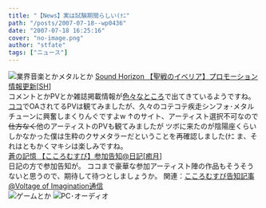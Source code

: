 ```yaml
---
title: "【News】実は試験期間らしい(ﾅﾆ"
path: "/posts/2007-07-18--wp0436"
date: "2007-07-18 16:25:16"
cover: "no-image.png"
author: "stfate"
tags: ["ニュース"]
---
```


<style type="text/css">
<!--
p {white-space: pre-wrap};
-->
</style>

<img src="http://stfate.net/img/category1.jpg" alt="業界音楽とかメタルとか">
<a class="topics" href="http://www.soundhorizon.com/" target="_blank">Sound Horizon 【聖戦のイベリア】プロモーション情報更新</a><span class="junre">[<a href="http://sound-horizon.net/" target="_blank">SH</a>]</span>
<div class="news">コメントとかPVとか雑誌掲載情報が<a href="http://music.jp.msn.com/" target="_blank">色</a><a href="http://music.goo.ne.jp/" target="_blank">々</a><a href="http://www.barks.jp/" target="_blank">な</a><a href="http://www.seigura.com/" target="_blank">と</a><a href="http://www.oricon.co.jp/" target="_blank">こ</a><a href="http://www.anican.net/" target="_blank">ろ</a>で出てきているようですね。
<a href="http://ohsama.tv/" target="_blank">ココ</a>でOAされてるPVは観てみましたが、久々のコテコテ疾走シンフォ･メタルチューンに興奮しまくりんぐですよw
↑のサイト、アーティスト選択不可なので<del>仕方なく</del>他のアーティストのPVも観てみましたが
ツボに来たのが陰陽座くらいしかなかった僕は生粋のクサメタラーだということを再確認しました(ﾅﾆ
ま、それはともかくマキシは楽しみですね。</div>
<a class="topics" href="http://aonokioku.sakura.ne.jp/" target="_blank">蒼の記憶 【こころむすび】参加告知@日記</a><span class="junre">[<a href="http://aonokioku.sakura.ne.jp/" target="_blank">癒月</a>]</span>
<div class="news">日記の方で参加告知が。
ココまで豪華な参加アーティスト陣の作品もそうそうないと思うので、期待して待つとしましょうか。
関連：<a href="http://aciblog.exblog.jp/7127514/" target="_blank">こころむすび告知記事@Voltage of Imagination通信</a></div>
<img src="http://stfate.net/img/category2.jpg" alt="ゲームとか">
<img src="http://stfate.net/img/category3.jpg" alt="PC･オーディオ">
